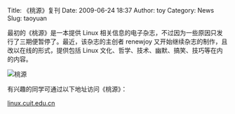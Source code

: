 Title: 《桃源》复刊
Date: 2009-06-24 18:37
Author: toy
Category: News
Slug: taoyuan

最初的《桃源》是一本提供 Linux
相关信息的电子杂志，不过因为一些原因只发行了三期便暂停了。最近，该杂志的主创者
renewjoy 又开始继续杂志的制作，且改以在线的形式，提供包括 Linux
文化、哲学、技术、幽默、搞笑、技巧等在内的内容。

![桃源](http://i.linuxtoy.org/images/2009/06/ty.png)

有兴趣的同学可通过以下地址访问《桃源》：

[linux.cuit.edu.cn](http://linux.cuit.edu.cn/)
